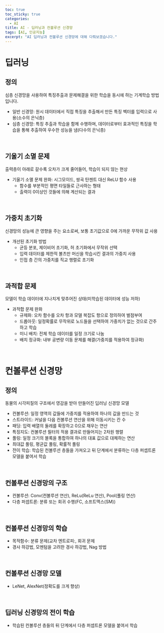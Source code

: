 ```yaml
---
toc: true
toc_sticky: true
categories:
  - AI
title: AI - 딥러닝과 컨볼루션 신경망
tags: [AI, 인공지능]
excerpt: "AI 딥러닝과 컨볼루션 신경망에 대해 다뤄보겠습니다."
---
```


# 딥러닝

## 정의

심층 신경망을 사용하여 특징추출과 문제해결을 위한 학습을 동시에 하는 기계학습 방법입니다.

- 일반 신경망: 원시 데이터에서 직접 특징을 추출해서 만든 특징 벡터를 입력으로 사용(소수의 은닉층)
- 심층 신경망: 특징 추출과 학습을 함께 수행하며, 데이터로부터 효과적인 특징을 학습을 통해 추출하여 우수한 성능을 냄(다수의 은닉층)

<br>

## 기울기 소멸 문제

출력층이 아래로 갈수록 오차가 크게 줄어들어, 학습이 되지 않는 현상

- 기울기 소멸 문제 완화: 시그모이드, 쌍곡 탄젠트 대신 ReLU 함수 사용
    - 함수를 부분적인 평면 타일들로 근사하는 형태
    - 출력이 0이상인 것들에 의해 계산되는 결과

<br>

## 가중치 초기화

신경망의 성능에 큰 영향을 주는 요소로써, 보통 초기값으로 0에 가까운 무작위 값 사용

- 개선된 초기화 방법
    - 균등 분포, 제이비어 초기화, 허 초기화에서 무작위 선택
    - 입력 데이터를 제한적 볼츠만 머신을 학습시킨 결과의 가중치 사용
    - 인접 층 간의 가중치를 직교 행렬로 초기화

<br>

## 과적합 문제

모델이 학습 데이터에 지나치게 맞추어진 상태(미학습된 데이터에 성능 저하)

- 과적합 문제 완화
    - 규제화: 오차 함수를 오차 항과 모델 복잡도 항으로 정의하여 벌점부여
    - 드롭아웃: 일정확률로 무작위로 노드들을 선택하여 가중치가 없는 것으로 간주하고 학습
    - 미니 배치: 전체 학습 데이터를 일정 크기로 나눔
    - 배치 정규화: 내부 공변량 이동 문제를 해결(가중치를 적용하여 정규화)

<br>

# 컨볼루션 신경망

## 정의

동물의 시각피질의 구조에서 영감을 받아 만들어진 딥러닝 신경망 모델

- 컨볼루션: 일정 영역의 값들에 가중치를 적용하여 하나의 값을 만드는 것
- 스트라이드: 커널을 다음 컨볼루션 연산을 위해 이동시키는 칸 수
- 패딩: 입력 배열의 둘레를 확장하고 0으로 채우는 연산
- 특징지도: 컨볼루션 필터의 적용 결과로 만들어지는 2차원 행렬
- 풀링: 일정 크기의 블록을 통합하여 하나의 대표 값으로 대체하는 연산
- 최대값 풀링, 평균값 풀링, 확률적 풀링
- 전이 학습: 학습된 컨볼루션 층들을 가져오고 뒤 단계에서 분류하는 다층 퍼셉트론 모델을 붙여서 학습

<br>

## 컨볼루션 신경망의 구조

- 컨볼루션: Conv(컨볼루션 연산), ReLu(ReLu 연산), Pool(풀링 연산)
- 다층 퍼셉트론: 분류 또는 회귀 수행(FC, 소프트맥스(SM))

<br>

## 컨볼루션 신경망의 학습

- 목적함수: 분류 문제(교차 엔트로피:, 회귀 문제
- 경사 하강법, 모멘텀을 고려한 경사 하강법, Nag 방법

<br>

## 컨볼루션 신경망 모델

- LeNet, AlexNet(정확도를 크게 향상)

<br>

## 딥러닝 신경망의 전이 학습

- 학습된 컨볼루션 층들의 뒤 단계에서 다층 퍼셉트론 모델을 붙여서 학습






